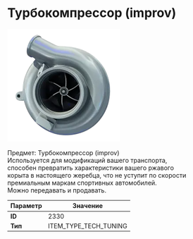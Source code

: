 # Турбокомпрессор (improv)

![Item Image](../img/2330.webp?raw=true)

Предмет: Турбокомпрессор (improv)<br>Используется для модификаций вашего транспорта, <br>способен превратить характеристики вашего ржавого<br>корыта в настоящего жеребца, что не уступит по скорости<br>премиальным маркам спортивных автомобилей.<br>Можно передавать и продавать.


| Параметр | Значение |
|----------|----------|
| **ID** | 2330 |
| **Тип** | ITEM_TYPE_TECH_TUNING |

